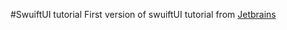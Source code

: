 #SwuiftUI tutorial
First version of swuiftUI tutorial from [Jetbrains]

[Jetbrains]: https://www.jetbrains.com/help/objc/create-a-swiftui-application.html#step-4-add-the-details-view